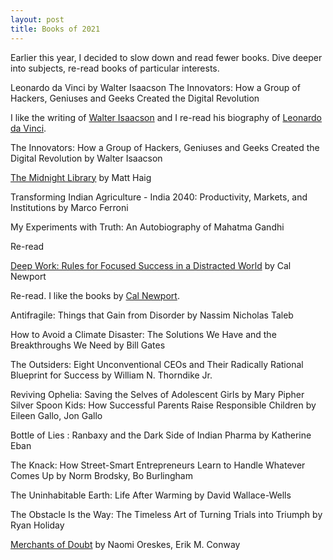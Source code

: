 ```yaml
---
layout: post
title: Books of 2021
---
```


Earlier this year, I decided to slow down and read fewer books. Dive deeper into subjects, re-read books of particular interests.

Leonardo da Vinci by Walter Isaacson
The Innovators: How a Group of Hackers, Geniuses and Geeks Created the Digital Revolution

I like the writing of [Walter Isaacson](https://en.wikipedia.org/wiki/Walter_Isaacson) and I re-read his biography of [Leonardo da Vinci](https://en.wikipedia.org/wiki/Leonardo_da_Vinci).

The Innovators: How a Group of Hackers, Geniuses and Geeks Created the Digital Revolution by Walter Isaacson

[The Midnight Library](http://www.matthaig.com/books/midnight-library/) by Matt Haig

Transforming Indian Agriculture - India 2040: Productivity, Markets, and Institutions by Marco Ferroni

My Experiments with Truth: An Autobiography of Mahatma Gandhi

Re-read

[Deep Work: Rules for Focused Success in a Distracted World](https://www.calnewport.com/books/deep-work/) by Cal Newport

Re-read. I like the books by [Cal Newport](https://www.calnewport.com).

Antifragile: Things that Gain from Disorder by Nassim Nicholas Taleb

How to Avoid a Climate Disaster: The Solutions We Have and the Breakthroughs We Need by Bill Gates

The Outsiders: Eight Unconventional CEOs and Their Radically Rational Blueprint for Success by William N. Thorndike Jr.

Reviving Ophelia: Saving the Selves of Adolescent Girls by Mary Pipher
Silver Spoon Kids: How Successful Parents Raise Responsible Children by Eileen Gallo,  Jon Gallo

Bottle of Lies : Ranbaxy and the Dark Side of Indian Pharma by Katherine Eban

The Knack: How Street-Smart Entrepreneurs Learn to Handle Whatever Comes Up by Norm Brodsky,  Bo Burlingham

The Uninhabitable Earth: Life After Warming by David Wallace-Wells

The Obstacle Is the Way: The Timeless Art of Turning Trials into Triumph by Ryan Holiday

[Merchants of Doubt](https://www.amazon.com/Merchants-Doubt-Handful-Scientists-Obscured-ebook/dp/B005QBH2SQ/) by Naomi Oreskes,  Erik M. Conway
